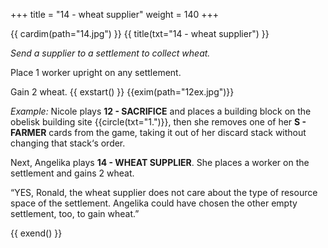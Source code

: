 +++
title = "14 - wheat supplier"
weight = 140
+++

{{ cardim(path="14.jpg") }}
{{ title(txt="14 - wheat supplier") }}


*Send a supplier to a settlement to collect wheat.*

Place 1 worker upright on any settlement.

Gain 2 wheat.
{{ exstart() }}
{{exim(path="12ex.jpg")}}

*Example:* Nicole plays **12 - SACRIFICE** and places a building block on the
obelisk building site {{circle(txt="1.")}}, then she removes one of her **S -
FARMER** cards from the game, taking it out of her discard stack without
changing that stack‘s order.

Next, Angelika plays **14 - WHEAT SUPPLIER**. She places a worker on the
settlement and gains 2 wheat.

“YES, Ronald, the wheat supplier does not care about the type of resource
space of the settlement. Angelika could have chosen the other empty
settlement, too, to gain wheat.”


{{ exend() }}
